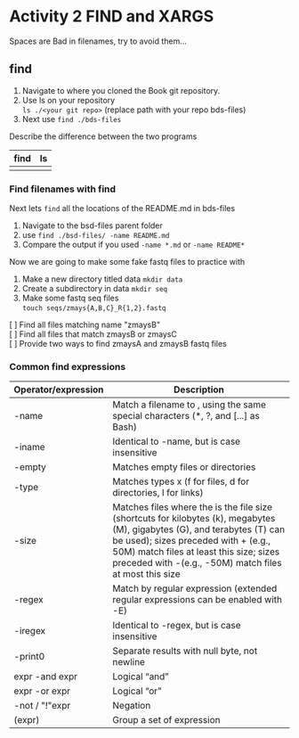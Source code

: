 # Activity 2 FIND and XARGS  
Spaces are Bad in filenames, try to avoid them...  

## find  

1. Navigate to where you cloned the Book git repository.  
2. Use ls on your repository  
	`ls ./<your git repo>` (replace path with your repo bds-files)  
3. Next use `find ./bds-files`  

Describe the difference between the two programs  

| find                 | ls               |
| -------------------- | ---------------- |
|                      |                  |





### Find filenames with find  

Next lets `find` all the locations of the README.md in bds-files  

1. Navigate to the bsd-files parent folder  
2. use `find ./bsd-files/ -name README.md`  
3. Compare the output if you used `-name *.md` or `-name README*`  

Now we are going to make some fake fastq files to practice with  
1. Make a new directory titled data `mkdir data`  
2. Create a subdirectory in data `mkdir seq`  
3. Make some fastq seq files  
	`touch seqs/zmays{A,B,C}_R{1,2}.fastq`  
	
[ ] Find all files matching name "zmaysB"  
[ ] Find all files that match zmaysB or zmaysC  
[ ] Provide two ways to find zmaysA and zmaysB fastq files  

### Common find expressions  
| Operator/expression | Description |
|--- | --- |  
| -name <pattern> | Match a filename to <pattern>, using the same special characters (*, ?, and [...] as Bash) |
| -iname <pattern> | Identical to -name, but is case insensitive |
| -empty | Matches empty files or directories |
| -type <x> | Matches types x (f for files, d for directories, l for links) |
| -size <size> | Matches files where the <size> is the file size (shortcuts for kilobytes (k), megabytes (M), gigabytes (G), and terabytes (T) can be used); sizes preceded with + (e.g., 50M) match files at least this size; sizes preceded with -(e.g., -50M) match files at most this size |
| -regex | Match by regular expression (extended regular expressions can be enabled with -E) |
| -iregex | Identical to -regex, but is case insensitive |
| -print0 | Separate results with null byte, not newline |
| expr -and expr | Logical “and” |
| expr -or expr | Logical “or” |
| -not / "!"expr | Negation |
| (expr) | Group a set of expression |

